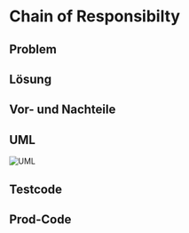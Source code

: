 ﻿# Chain of Responsibilty

## Problem

## Lösung

## Vor- und Nachteile

## UML
![UML](https://upload.wikimedia.org/wikipedia/commons/thumb/4/40/Zustaendigkeitskette.svg/944px-Zustaendigkeitskette.svg.png)

## Testcode

## Prod-Code
